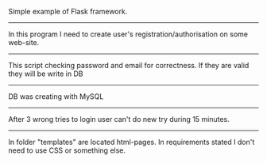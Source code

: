 Simple example of Flask framework.
***
In this program I need to create user's registration/authorisation on some web-site.
***
This script checking password and email for correctness. If they are valid they will be write in DB
***
DB was creating with MySQL
***
After 3 wrong tries to login user can't do new try during 15 minutes.
***
In folder "templates" are located html-pages. In requirements stated I don't need to use CSS or something else.